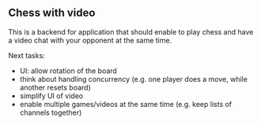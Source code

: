 ## Chess with video

This is a backend for application that should enable to play chess and have a video chat with your opponent at the same time.

Next tasks:

- UI: allow rotation of the board
- think about handling concurrency (e.g. one player does a move, while another resets board)
- simplify UI of video
- enable multiple games/videos at the same time (e.g. keep lists of channels together)
